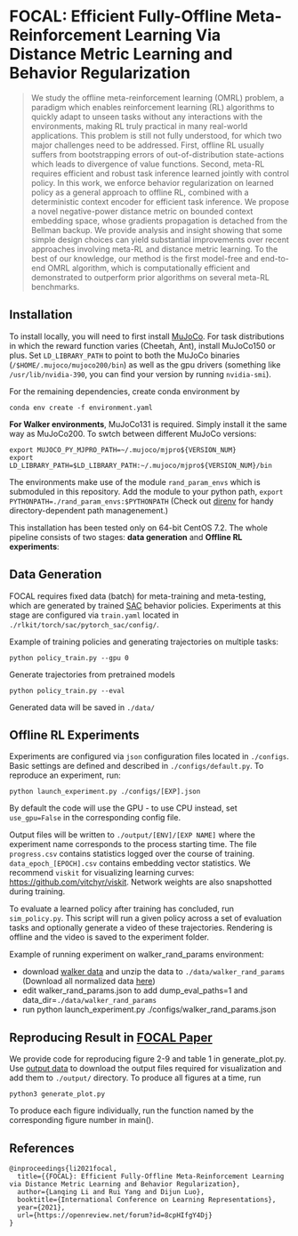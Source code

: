 # FOCAL: Efficient Fully-Offline Meta-Reinforcement Learning Via Distance Metric Learning and Behavior Regularization
<!-- 
> Meta-learning for offline reinforcement learning (OMRL) is an understudied problem with tremendous potential impact by enabling RL algorithms in many real-world applications. A popular solution to the problem is to infer task identity as augmented state using a context-based encoder, for which efficient learning of task representations remains an open challenge. In this work, we improve upon one of the SOTA OMRL algorithms, FOCAL, by incorporating intra-task attention mechanism and inter-task contrastive learning objectives for more effective task inference and learning of control. Theoretical analysis and experiments are presented to demonstrate the superior performance, efficiency and robustness of our end-to-end and model-free method compared to prior algorithms across multiple meta-RL benchmarks. -->

> We study the offline meta-reinforcement learning (OMRL) problem, a paradigm which enables reinforcement learning (RL) algorithms to quickly adapt to unseen tasks without any interactions with the environments, making RL truly practical in many real-world applications. This problem is still not fully understood, for which two major challenges need to be addressed. First, offline RL usually suffers from bootstrapping errors of out-of-distribution state-actions which leads to divergence of value functions. Second, meta-RL requires efficient and robust task inference learned jointly with control policy. In this work, we enforce behavior regularization on learned policy as a general approach to offline RL, combined with a deterministic context encoder for efficient task inference. We propose a novel negative-power distance metric on bounded context embedding space, whose gradients propagation is detached from the Bellman backup. We provide analysis and insight showing that some simple design choices can yield substantial improvements over recent approaches involving meta-RL and distance metric learning. To the best of our knowledge, our method is the first model-free and end-to-end OMRL algorithm, which is computationally efficient and demonstrated to outperform prior algorithms on several meta-RL benchmarks.

## Installation
To install locally, you will need to first install [MuJoCo](https://www.roboti.us/index.html). For task distributions in which the reward function varies (Cheetah, Ant), install MuJoCo150 or plus. Set `LD_LIBRARY_PATH` to point to both the MuJoCo binaries (`/$HOME/.mujoco/mujoco200/bin`) as well as the gpu drivers (something like `/usr/lib/nvidia-390`, you can find your version by running `nvidia-smi`).

For the remaining dependencies, create conda environment by
```
conda env create -f environment.yaml
```

<!-- For task distributions where the transition function (dynamics)  varies  -->

**For Walker environments**, MuJoCo131 is required.
Simply install it the same way as MuJoCo200. To swtch between different MuJoCo versions:

```
export MUJOCO_PY_MJPRO_PATH=~/.mujoco/mjpro${VERSION_NUM}
export LD_LIBRARY_PATH=$LD_LIBRARY_PATH:~/.mujoco/mjpro${VERSION_NUM}/bin
``` 

The environments make use of the module `rand_param_envs` which is submoduled in this repository. Add the module to your python path, `export PYTHONPATH=./rand_param_envs:$PYTHONPATH` (Check out [direnv](https://direnv.net/) for handy directory-dependent path managenement.)


This installation has been tested only on 64-bit CentOS 7.2. The whole pipeline consists of two stages: **data generation** and **Offline RL experiments**:

## Data Generation

FOCAL requires fixed data (batch) for meta-training and meta-testing, which are generated by trained [SAC](https://arxiv.org/pdf/1801.01290.pdf) behavior policies. Experiments at this stage are configured via `train.yaml` located in `./rlkit/torch/sac/pytorch_sac/config/`.  

Example of training policies and generating trajectories on multiple tasks:

```
python policy_train.py --gpu 0
```

Generate trajectories from pretrained models

```
python policy_train.py --eval
```

Generated data will be saved in `./data/`

## Offline RL Experiments
Experiments are configured via `json` configuration files located in `./configs`. Basic settings are defined and described in `./configs/default.py`. To reproduce an experiment, run: 
```
python launch_experiment.py ./configs/[EXP].json
```
By default the code will use the GPU - to use CPU instead, set `use_gpu=False` in the corresponding config file.

Output files will be written to `./output/[ENV]/[EXP NAME]` where the experiment name corresponds to the process starting time. The file `progress.csv` contains statistics logged over the course of training. `data_epoch_[EPOCH].csv` contains embedding vector statistics. We recommend `viskit` for visualizing learning curves: https://github.com/vitchyr/viskit. Network weights are also snapshotted during training.

To evaluate a learned policy after training has concluded, run `sim_policy.py`. This script will run a given policy across a set of evaluation tasks and optionally generate a video of these trajectories. Rendering is offline and the video is saved to the experiment folder.

Example of running experiment on walker_rand_params environment:


- download [walker data](https://drive.google.com/file/d/1zdaUX-LC8c6AaS9We85bUvoA_9iHZcyg/view?usp=sharing) and unzip the data to `./data/walker_rand_params` (Download all normalized data [here](https://share.weiyun.com/5kqk9s7S))
- edit walker_rand_params.json to add dump_eval_paths=1 and data_dir=`./data/walker_rand_params`
- run python launch_experiment.py ./configs/walker_rand_params.json

## Reproducing Result in [FOCAL Paper](https://openreview.net/forum?id=8cpHIfgY4Dj)

We provide code for reproducing figure 2-9 and table 1 in generate_plot.py. Use [output data](https://drive.google.com/file/d/1ZOF68UHCVAHPPEJBbYutfXpBD567J20U/view?usp=sharing) to download the output files required for visualization and add them to `./output/` directory. To produce all figures at a time, run
```
python3 generate_plot.py
```

To produce each figure individually, run the function named by the corresponding figure number in main().

## References

```
@inproceedings{li2021focal,
  title={{FOCAL}: Efficient Fully-Offline Meta-Reinforcement Learning via Distance Metric Learning and Behavior Regularization},
  author={Lanqing Li and Rui Yang and Dijun Luo},
  booktitle={International Conference on Learning Representations},
  year={2021},
  url={https://openreview.net/forum?id=8cpHIfgY4Dj}
}
```


